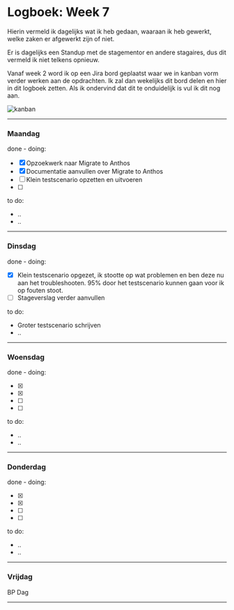 # Logboek: Week 7

Hierin vermeld ik dagelijks wat ik heb gedaan, waaraan ik heb gewerkt, welke zaken er afgewerkt zijn of niet.

Er is dagelijks een Standup met de stagementor en andere stagaires, dus dit vermeld ik niet telkens opnieuw.

Vanaf week 2 word ik op een Jira bord geplaatst waar we in kanban vorm verder werken aan de opdrachten. Ik zal dan wekelijks dit bord delen en hier in dit logboek zetten. Als ik ondervind dat dit te onduidelijk is vul ik dit nog aan.

![kanban](img/kanban-wx.jpg)

---

### **Maandag**

done - doing:

- [x] Opzoekwerk naar Migrate to Anthos
- [x] Documentatie aanvullen over Migrate to Anthos
- [ ] Klein testscenario opzetten en uitvoeren 
- [ ] 

to do:

- ..
- ..

---

### **Dinsdag**

done - doing:

- [x] Klein testscenario opgezet, ik stootte op wat problemen en ben deze nu aan het troubleshooten. 95% door het testscenario kunnen gaan voor ik op fouten stoot.
- [ ] Stageverslag verder aanvullen

to do:

- Groter testscenario schrijven
- ..

---

### **Woensdag**

done - doing:

- [x] 
- [x] 
- [ ] 
- [ ] 

to do:

- ..
- ..

---

### **Donderdag**

done - doing:

- [x] 
- [x] 
- [ ] 
- [ ] 

to do:

- ..
- ..

---

### **Vrijdag**

BP Dag

---
